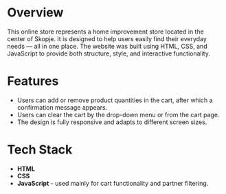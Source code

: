 # Overview
This online store represents a home improvement store located in the center of Skopje. It is designed to help users easily find their everyday needs — all in one place. The website was built using HTML, CSS, and JavaScript to provide both structure, style, and interactive functionality.
# Features
- Users can add or remove product quantities in the cart, after which a confirmation message appears.
- Users can clear the cart by the drop-down menu or from the cart page.
- The design is fully responsive and adapts to different screen sizes.
# Tech Stack
- **HTML**
- **CSS**
- **JavaScript** - used mainly for cart functionality and partner filtering.
